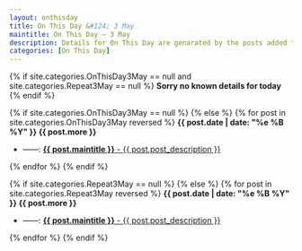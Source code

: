 ```yaml
---
layout: onthisday
title: On This Day &#124; 3 May
maintitle: On This Day — 3 May
description: Details for On This Day are genarated by the posts added to the website so the content is subject to changes/updates over time.
categories: [On This Day]
---
```


{% if site.categories.OnThisDay3May == null and site.categories.Repeat3May == null %}
<strong>Sorry no known details for today</strong>
{% endif %}

{% if site.categories.OnThisDay3May == null %}
{% else %}
{% for post in site.categories.OnThisDay3May reversed %}
<strong>{{ post.date | date: "%e %B %Y" }} {{ post.more }}</strong>
<ul>
<li> ——: <a href="{{ post.url }}"><strong>{{ post.maintitle }}</strong> - {{ post.post_description }}</a></li>
</ul>
{% endfor %}
{% endif %}

{% if site.categories.Repeat3May == null %}
{% else %}
{% for post in site.categories.Repeat3May reversed %}
<strong>{{ post.date | date: "%e %B %Y" }} {{ post.more }}</strong>
<ul>
<li> ——: <a href="{{ post.url }}"><strong>{{ post.maintitle }}</strong> - {{ post.post_description }}</a></li>
</ul>
{% endfor %}
{% endif %}
